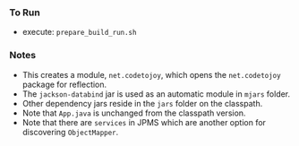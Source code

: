 
### To Run

* execute: `prepare_build_run.sh`

### Notes

* This creates a module, `net.codetojoy`, which opens the `net.codetojoy` package for reflection.
* The `jackson-databind` jar is used as an automatic module in `mjars` folder.
* Other dependency jars reside in the `jars` folder on the classpath.
* Note that `App.java` is unchanged from the classpath version.
* Note that there are `services` in JPMS which are another option for discovering `ObjectMapper`.

